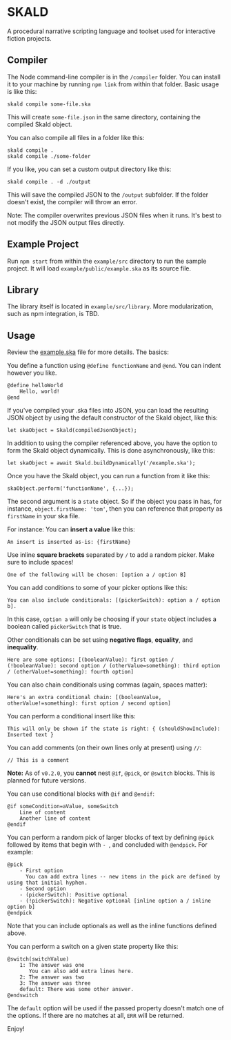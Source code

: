 # SKALD
A procedural narrative scripting language and toolset used for interactive fiction projects.

## Compiler

The Node command-line compiler is in the `/compiler` folder. You can install it to your machine by
running `npm link` from within that folder. Basic usage is like this:

```
skald compile some-file.ska
```

This will create `some-file.json` in the same directory, containing the compiled Skald object.

You can also compile all files in a folder like this:

```
skald compile .
skald compile ./some-folder
```

If you like, you can set a custom output directory like this:

```
skald compile . -d ./output
```

This will save the compiled JSON to the `/output` subfolder. If the folder doesn't exist,
the compiler will throw an error.

Note: The compiler overwrites previous JSON files when it runs. It's best to not modify the
JSON output files directly.

## Example Project

Run `npm start` from within the `example/src` directory to run the sample project. It will load `example/public/example.ska` as its source file.

## Library

The library itself is located in `example/src/library`. More modularization, such as npm integration, is TBD.

## Usage

Review the [example.ska](example/public/example.ska) file for more details. The basics:

You define a function using `@define functionName` and `@end`. You can indent however you like.

```
@define helloWorld
    Hello, world!
@end
```

If you've compiled your .ska files into JSON, you can load the resulting JSON object
by using the default constructor of the Skald object, like this:

```
let skaObject = Skald(compiledJsonObject);
```

In addition to using the compiler referenced above, you have the option to form the Skald object dynamically. This is done asynchronously, like this:

```
let skaObject = await Skald.buildDynamically('/example.ska');
```

Once you have the Skald object, you can run a function from it like this:

```
skaObject.perform('functionName', {...});
```

The second argument is a `state` object. So if the object you pass in has,
for instance, `object.firstName: 'tom'`, then you can reference that property as `firstName` in your ska file.

For instance: You can **insert a value** like this:

```
An insert is inserted as-is: {firstName}
```

Use inline **square brackets** separated by ` / ` to add a random picker. Make sure to include spaces!

```
One of the following will be chosen: [option a / option B]
```

You can add conditions to some of your picker options like this:

```
You can also include conditionals: [(pickerSwitch): option a / option b].
```

In this case, `option a` will only be choosing if your `state` object includes a boolean called `pickerSwitch` that is true.

Other conditionals can be set using **negative flags**, **equality**, and **inequality**.

```
Here are some options: [(booleanValue): first option / (!booleanValue): second option / (otherValue=something): third option / (otherValue!=something): fourth option]
```

You can also chain conditionals using commas (again, spaces matter):

```
Here's an extra conditional chain: [(booleanValue, otherValue!=something): first option / second option]
```

You can perform a conditional insert like this:

```
This will only be shown if the state is right: { (shouldShowInclude): Inserted text }
```

You can add comments (on their own lines only at present) using `//`:

```
// This is a comment
```

**Note:** As of `v0.2.0`, you **cannot** nest `@if`, `@pick`, or `@switch` blocks. This is planned
for future versions.

You can use conditional blocks with `@if` and `@endif`:

```
@if someCondition=aValue, someSwitch
    Line of content
    Another line of content
@endif
```

You can perform a random pick of larger blocks of text by defining `@pick` followed by items that begin with `- `, and 
concluded with `@endpick`. For example:

```
@pick
    - First option
      You can add extra lines -- new items in the pick are defined by using that initial hyphen.
    - Second option
    - (pickerSwitch): Positive optional
    - (!pickerSwitch): Negative optional [inline option a / inline option b]
@endpick
```

Note that you can include optionals as well as the inline functions defined above.

You can perform a switch on a given state property like this:

```
@switch(switchValue)
    1: The answer was one
       You can also add extra lines here.
    2: The answer was two
    3: The answer was three
    default: There was some other answer.
@endswitch
```

The `default` option will be used if the passed property doesn't match one of the options. If there are no matches at all, `ERR` will be returned.

Enjoy!